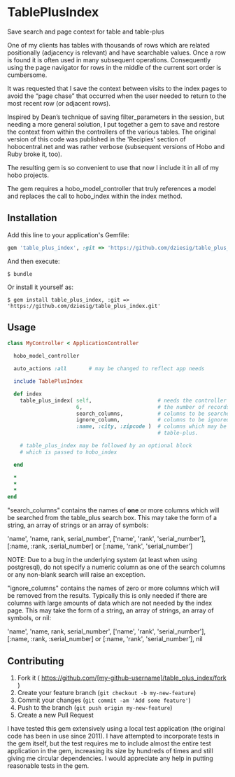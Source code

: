 # TablePlusIndex

Save search and page context for table and table-plus

One of my clients has tables with thousands of rows which are related positionally 
(adjacency is relevant) and have searchable values. Once a row is found it is often 
used in many subsequent operations. Consequently using the page navigator for rows 
in the middle of the current sort order is cumbersome.

It was requested that I save the context between visits to the index pages to avoid 
the “page chase” that occurred when the user needed to return to the most recent row
(or adjacent rows).

Inspired by Dean’s technique of saving filter_parameters in the session, but needing 
a more general solution, I put together a gem to save and restore the context from
within the controllers of the various tables. The original version of this code was
published in the 'Recipies' section of hobocentral.net and was rather verbose
(subsequent versions of Hobo and Ruby broke it, too).

The resulting gem is so convenient to use that now I include it in all of my hobo 
projects.

The gem requires a hobo_model_controller that truly references a model and replaces
the call to hobo_index within the index method.

## Installation

Add this line to your application's Gemfile:

```ruby
gem 'table_plus_index', :git => 'https://github.com/dziesig/table_plus_index.git'
```

And then execute:

    $ bundle

Or install it yourself as:

    $ gem install table_plus_index, :git => 'https://github.com/dziesig/table_plus_index.git'

## Usage

```ruby
class MyController < ApplicationController

  hobo_model_controller

  auto_actions :all       # may be changed to reflect app needs

  include TablePlusIndex

  def index
    table_plus_index( self,                     # needs the controller itself
                      6,                        # the number of records per page (>0)
                      search_columns,           # columns to be searched
                      ignore_column,            # columns to be ignored (or nil)
                      :name, :city, :zipcode )  # columns which may be sorted by
                                                # table-plus.

    # table_plus_index may be followed by an optional block 
    # which is passed to hobo_index

  end

  *
  *
  *
end
```

"search_columns" contains the names of **one** or more columns which will be searched
from the table_plus search box. This may take the form of a string, an array of
strings or an array of symbols:

'name', 'name, rank, serial_number', ['name', 'rank', 'serial_number'],
[:name, :rank, :serial_number] or [:name, 'rank', 'serial_number']

NOTE:   Due to a bug in the underlying system (at least when using postgresql),
        do not specify a numeric column as one of the search columns or any
        non-blank search will raise an exception.

"ignore_columns" contains the names of zero or more columns which will be removed
from the results.  Typically this is only needed if there are columns with large
amounts of data which are not needed by the index page. This may take the form of 
a string, an array of strings, an array of symbols, or nil:

'name', 'name, rank, serial_number', ['name', 'rank', 'serial_number'],
[:name, :rank, :serial_number] or [:name, 'rank', 'serial_number'], nil



## Contributing

1. Fork it ( https://github.com/[my-github-username]/table_plus_index/fork )
2. Create your feature branch (`git checkout -b my-new-feature`)
3. Commit your changes (`git commit -am 'Add some feature'`)
4. Push to the branch (`git push origin my-new-feature`)
5. Create a new Pull Request

I have tested this gem extensively using a local test application (the original
code has been in use since 2011).  I have attempted to incorporate tests in the
gem itself, but the test requires me to include almost the entire test application
in the gem, increasing its size by hundreds of times and still giving me circular
dependencies.  I would appreciate any help in putting reasonable tests in the gem.
